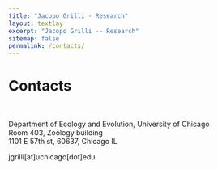 ```yaml
---
title: "Jacopo Grilli - Research"
layout: textlay
excerpt: "Jacopo Grilli -- Research"
sitemap: false
permalink: /contacts/
---
```


# Contacts


<br>

<i class="fa fa-map-marker"></i> Department of Ecology and Evolution, University of Chicago <br>
Room 403, Zoology building <br>
1101 E 57th st, 60637, Chicago IL<br>

<i class="fa fa-envelope-o"></i> jgrilli[at]uchicago[dot]edu

<br>

<div class="map" markdown="0">
    <div id="googleMap" class="templatemo-map"></div>
</div>

<br><br>
